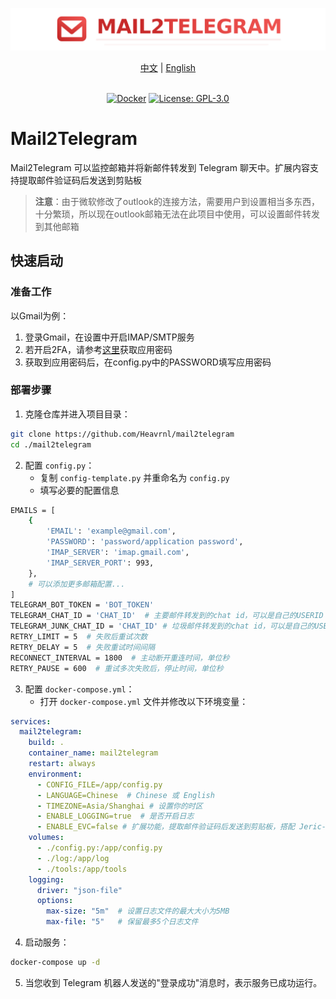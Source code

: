![img](./logo/logo-title.png)


<div align="center">
  <a href="./README.md">中文</a> |
  <a href="./readme/README_EN.md">English</a>
</div>
<br>


<div align="center">

[![Docker](https://img.shields.io/badge/-Docker-2496ED?style=flat-square&logo=docker&logoColor=white)][docker-url] [![License: GPL-3.0](https://img.shields.io/badge/License-GPL%203.0-4CAF50?style=flat-square)](https://github.com/Heavrnl/UniversalForumBlock/blob/main/LICENSE) 

[docker-url]: https://hub.docker.com/r/heavrnl/universalforumblock


</div>



# Mail2Telegram

Mail2Telegram 可以监控邮箱并将新邮件转发到 Telegram 聊天中。扩展内容支持提取邮件验证码后发送到剪贴板

>**注意**：由于微软修改了outlook的连接方法，需要用户到设置相当多东西，十分繁琐，所以现在outlook邮箱无法在此项目中使用，可以设置邮件转发到其他邮箱

## 快速启动

### 准备工作

以Gmail为例：
1. 登录Gmail，在设置中开启IMAP/SMTP服务
2. 若开启2FA，请参考[这里](https://knowledge.workspace.google.com/kb/how-to-create-app-passwords-000009237?hl=zh-cn)获取应用密码
3. 获取到应用密码后，在config.py中的PASSWORD填写应用密码

### 部署步骤

1. 克隆仓库并进入项目目录：

```bash
git clone https://github.com/Heavrnl/mail2telegram
cd ./mail2telegram
```

2. 配置 `config.py`：
   - 复制 `config-template.py` 并重命名为 `config.py`
   - 填写必要的配置信息

```bash
EMAILS = [
    {
        'EMAIL': 'example@gmail.com',
        'PASSWORD': 'password/application password',
        'IMAP_SERVER': 'imap.gmail.com',
        'IMAP_SERVER_PORT': 993,
    },
    # 可以添加更多邮箱配置... 
]
TELEGRAM_BOT_TOKEN = 'BOT_TOKEN'
TELEGRAM_CHAT_ID = 'CHAT_ID'  # 主要邮件转发到的chat id，可以是自己的USERID
TELEGRAM_JUNK_CHAT_ID = 'CHAT_ID' # 垃圾邮件转发到的chat id，可以是自己的USERID
RETRY_LIMIT = 5  # 失败后重试次数
RETRY_DELAY = 5  # 失败重试时间间隔 
RECONNECT_INTERVAL = 1800  # 主动断开重连时间，单位秒 
RETRY_PAUSE = 600  # 重试多次失败后，停止时间，单位秒 
```

3. 配置 `docker-compose.yml`：
   - 打开 `docker-compose.yml` 文件并修改以下环境变量：

```yaml
services:
  mail2telegram:
    build: .
    container_name: mail2telegram
    restart: always
    environment:
      - CONFIG_FILE=/app/config.py
      - LANGUAGE=Chinese  # Chinese 或 English
      - TIMEZONE=Asia/Shanghai # 设置你的时区
      - ENABLE_LOGGING=true  # 是否开启日志
      - ENABLE_EVC=false # 扩展功能，提取邮件验证码后发送到剪贴板，搭配 Jeric-X/SyncClipboard 使用, 在项目的tools/send_code.py配置
    volumes:
      - ./config.py:/app/config.py
      - ./log:/app/log
      - ./tools:/app/tools
    logging:
      driver: "json-file"
      options:
        max-size: "5m"  # 设置日志文件的最大大小为5MB
        max-file: "5"   # 保留最多5个日志文件
```

4. 启动服务：

```bash
docker-compose up -d
```

5. 当您收到 Telegram 机器人发送的"登录成功"消息时，表示服务已成功运行。

